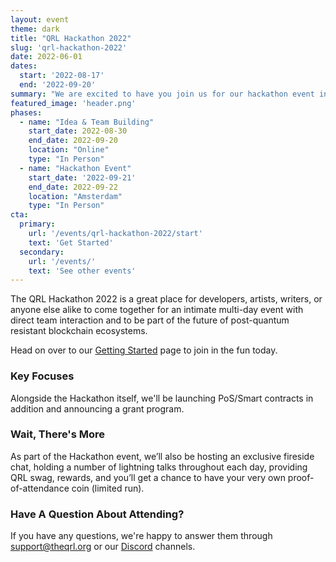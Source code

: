 ```yaml
---
layout: event
theme: dark
title: "QRL Hackathon 2022"
slug: 'qrl-hackathon-2022'
date: 2022-06-01
dates:
  start: '2022-08-17'
  end: '2022-09-20'
summary: "We are excited to have you join us for our hackathon event in September 2022 at the end of the summer. The most recent network upgrade will be revealed, along with public devnet Proof-of-Stake (PoS) and EVM-compatible smart contract functionality."
featured_image: 'header.png'
phases:
  - name: "Idea & Team Building"
    start_date: 2022-08-30
    end_date: 2022-09-20
    location: "Online"
    type: "In Person"
  - name: "Hackathon Event"
    start_date: '2022-09-21'
    end_date: 2022-09-22
    location: "Amsterdam"
    type: "In Person"
cta: 
  primary:
    url: '/events/qrl-hackathon-2022/start'
    text: 'Get Started'
  secondary:
    url: '/events/'
    text: 'See other events'
---
```



The QRL Hackathon 2022 is a great place for developers, artists, writers, or anyone else alike to come together for an intimate multi-day event with direct team interaction and to be part of the future of post-quantum resistant blockchain ecosystems.

Head on over to our [Getting Started](/events/qrl-hackathon-2022/start/) page to join in the fun today.

### Key Focuses

Alongside the Hackathon itself, we'll be launching PoS/Smart contracts in addition and announcing a grant program.

### Wait, There's More

As part of the Hackathon event, we’ll also be hosting an exclusive fireside chat, holding a number of lightning talks throughout each day, providing QRL swag, rewards, and you’ll get a chance to have your very own proof-of-attendance coin (limited run).

### Have A Question About Attending?

If you have any questions, we're happy to answer them through [support@theqrl.org](mailto:support@theqrl.org) or our [Discord](https://www.theqrl.org/discord) channels.